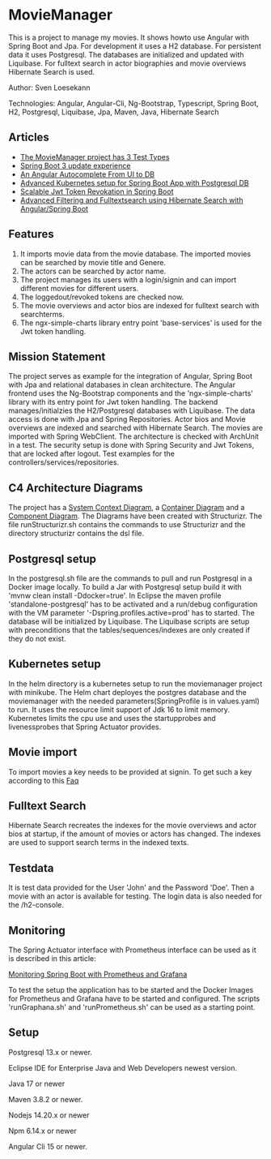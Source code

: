 # MovieManager
This is a project to manage my movies. It shows howto use Angular with Spring Boot and Jpa. For development it uses a H2 database. For persistent data it uses Postgresql. The databases are initialized and updated with Liquibase. For fulltext search in actor biographies and movie overviews Hibernate Search is used.

Author: Sven Loesekann

Technologies: Angular, Angular-Cli, Ng-Bootstrap, Typescript, Spring Boot, H2, Postgresql, Liquibase, Jpa, Maven, Java, Hibernate Search

## Articles
* [The MovieManager project has 3 Test Types](https://angular2guy.wordpress.com/2023/01/22/the-moviemanager-project-has-3-test-types/)
* [Spring Boot 3 update experience](https://angular2guy.wordpress.com/2022/11/15/spring-boot-3-update-experience/)
* [An Angular Autocomplete From UI to DB](https://angular2guy.wordpress.com/2021/07/31/an-angular-autocomplete-from-ui-to-db/)
* [Advanced Kubernetes setup for Spring Boot App with Postgresql DB](https://angular2guy.wordpress.com/2021/07/30/advanced-kubernetes-setup-for-spring-boot-app-with-postgresql-db/)
* [Scalable Jwt Token Revokation in Spring Boot](https://angular2guy.wordpress.com/2022/03/26/scalable-jwt-token-revokation-in-spring-boot/)
* [Advanced Filtering and Fulltextsearch using Hibernate Search with Angular/Spring Boot](https://angular2guy.wordpress.com/2022/08/23/fulltextsearch-in-the-moviemanager-with-hibernate-search/)

## Features
1. It imports movie data from the movie database. The imported movies can be searched by movie title and Genere. 
2. The actors can be searched by actor name.
3. The project manages its users with a login/signin and can import different movies for different users. 
4. The loggedout/revoked tokens are checked now.
5. The movie overviews and actor bios are indexed for fulltext search with searchterms.
6. The ngx-simple-charts library entry point 'base-services' is used for the Jwt token handling.

## Mission Statement
The project serves as example for the integration of Angular, Spring Boot with Jpa and relational databases in clean architecture. The Angular frontend uses the Ng-Bootstrap components and the 'ngx-simple-charts' library with its entry point for Jwt token handling. The backend manages/initialzies the H2/Postgresql databases with Liquibase. The data access is done with Jpa and Spring Repositories. Actor bios and Movie overviews are indexed and searched with Hibernate Search. The movies are imported with Spring WebClient. The architecture is checked with ArchUnit in a test. The security setup is done with Spring Security and Jwt Tokens, that are locked after logout. Test examples for the controllers/services/repositories.

## C4 Architecture Diagrams
The project has a [System Context Diagram](structurizr/diagrams/structurizr-1-SystemContext.svg), a [Container Diagram](structurizr/diagrams/structurizr-1-Containers.svg) and a [Component Diagram](structurizr/diagrams/structurizr-1-Components.svg). The Diagrams have been created with Structurizr. The file runStructurizr.sh contains the commands to use Structurizr and the directory structurizr contains the dsl file.

## Postgresql setup
In the postgresql.sh file are the commands to pull and run Postgresql in a Docker image locally. To build a Jar with Postgresql setup build it with 'mvnw clean install -Ddocker=true'. In Eclipse the maven profile 'standalone-postgresql' has to be activated and a run/debug configuration with the VM parameter '-Dspring.profiles.active=prod' has to started. The database will be initialized by Liquibase. The Liquibase scripts are setup with preconditions that the tables/sequences/indexes are only created if they do not exist. 

## Kubernetes setup
In the helm directory is a kubernetes setup to run the moviemanager project with minikube. The Helm chart deployes the postgres database and the moviemanager with the needed parameters(SpringProfile is in values.yaml) to run. It uses the resource limit support of Jdk 16 to limit memory. Kubernetes limits the cpu use and uses the startupprobes and livenessprobes that Spring Actuator provides.

## Movie import
To import movies a key needs to be provided at signin. To get such a key according to this [Faq](https://www.themoviedb.org/faq/api)

## Fulltext Search
Hibernate Search recreates the indexes for the movie overviews and actor bios at startup, if the amount of movies or actors has changed. The indexes are used to support search terms in the indexed texts.

## Testdata
It is test data provided for the User 'John' and the Password 'Doe'. Then a movie with an actor is available for testing. The login data is also needed for the /h2-console. 

## Monitoring
The Spring Actuator interface with Prometheus interface can be used as it is described in this article: 

[Monitoring Spring Boot with Prometheus and Grafana](https://ordina-jworks.github.io/monitoring/2020/11/16/monitoring-spring-prometheus-grafana.html)

To test the setup the application has to be started and the Docker Images for Prometheus and Grafana have to be started and configured. The scripts 'runGraphana.sh' and 'runPrometheus.sh' can be used as a starting point.

## Setup
Postgresql 13.x or newer.

Eclipse IDE for Enterprise Java and Web Developers newest version.

Java 17 or newer

Maven 3.8.2 or newer.

Nodejs 14.20.x or newer

Npm 6.14.x or newer

Angular Cli 15 or newer.
